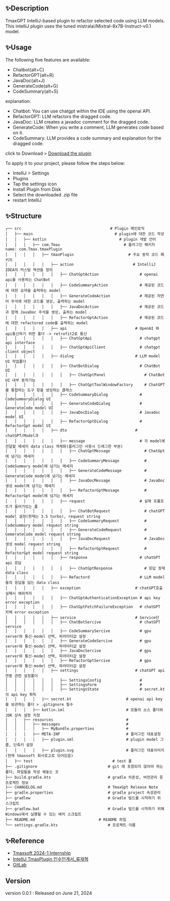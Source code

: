 
<!-- Plugin description -->
## ✨Description
TmaxGPT
IntelliJ-based plugin to refactor selected code using LLM models.
This intelliJ plugin uses the tuned mistralai/Mixtral-8x7B-Instruct-v0.1 model.

## ✨Usage
The following five features are available:
- Chatbot(alt+C)
- RefactorGPT(alt+R)
- JavaDoc(alt+J)
- GenerateCode(alt+G)
- CodeSummary(alt+S)

explanation:
- Chatbot: You can use chatgpt within the IDE using the openai API.
- RefactorGPT: LLM refactors the dragged code.
- JavaDoc: LLM creates a javadoc comment for the dragged code.
- GenerateCode: When you write a comment, LLM generates code based on it.
- CodeSummary: LLM provides a code summary and explanation for the dragged code.

click to Download >
[Download the plugin](https://github.com/fbwogur121/Internship_TmaxSoft/raw/feature/11/TmaxGPT-0.0.1.zip)

To apply it to your project, please follow the steps below:
- IntelliJ > Settings
- Plugins
- Tap the settings icon
- Install Plugin from Disk
- Select the downloaded .zip file
- restart IntelliJ

## ✨Structure
```
┌── src                     			      # Plugin 메인로직
│   ├── main             			            # plugin에 대한 코드 작성
│   │   ├── kotlin           		      	      # plugin 개발 언어
│   │ 	│   ├── com.Tmax                            # 플러그인 패키지 name: com.Tmax.tmaxPlugin
│   │ 	│ 	│   ├── tmaxPlugin                        # 주요 동작 코드 패키지
│   │ 	│ 	│ 	│   ├── action                          # IntelliJ IDEA의 커스텀 액션을 정의
│   │ 	│ 	│ 	│ 	│   ├── ChatGptAction                  # openai api를 사용하는 ChatBot
│   │ 	│ 	│ 	│ 	│   ├── CodeSummaryAction              # 제공된 코드에 대한 요약을 출력하는 model
│   │ 	│ 	│ 	│ 	│   ├── GenerateCodeAction             # 제공된 자연어 주석에 대한 코드를 생성, 출력하는 model
│   │ 	│ 	│ 	│ 	│   ├── JavaDocAction                  # 제공된 코드과 함께 JavaDoc 주석을 생성, 출하는 model
│   │ 	│ 	│ 	│ 	│   ├── RefactorGptAction              # 제공된 코드에 대한 refactored code를 출력하는 model
│   │ 	│ 	│ 	│   ├── api                              # OpenAI 와 api통신하기 위한 폴더 -> retrofit2로 통신
│   │ 	│ 	│ 	│ 	│   ├── ChatGptApi                     # chatgpt api interface
│   │ 	│ 	│ 	│ 	│   ├── ChatGptApiClient               # chatgpt client object
│   │ 	│ 	│ 	│   ├── dialog                           # LLM model UI 작업폴더
│   │ 	│ 	│ 	│ 	│   ├── ChatBotDialog                  # ChatBot UI
│   │ 	│ 	│ 	│ 	│ 	│   ├── ChatGptPanel                 # ChatBot UI 내부 동작기능
│   │ 	│ 	│ 	│ 	│ 	│   ├── ChatGptToolWindowFactory     # ChatGPT를 통합하는 도구 창을 생성하는 클래스
│   │ 	│ 	│ 	│ 	│   ├── CodeSummaryDialog              # CodeSummaryDialog UI
│   │ 	│ 	│ 	│ 	│   ├── GenerateCodeDialog             # GenerateCode model UI
│   │ 	│ 	│ 	│ 	│   ├── JavaDocDialog                  # Javadoc model UI
│   │ 	│ 	│ 	│ 	│   ├── RefactorGptDialog              # RefactorGpt model UI
│   │ 	│ 	│ 	│   ├── dto                              # chatGPT/Model과
│   │ 	│ 	│ 	│ 	│   ├── message                        # 각 model에 전달할 메세지 data class 객체화(플러그인 사용시 드래그한 부분)
│   │ 	│ 	│ 	│ 	│ 	│   ├── ChatGptMessage               # ChatGpt에 넘기는 메세지
│   │ 	│ 	│ 	│ 	│ 	│   ├── CodeSummaryMessage           # CodeSummary model에 넘기는 메세지
│   │ 	│ 	│ 	│ 	│ 	│   ├── GenerateCodeMessage          # GenerateCode model에 넘기는 메세지
│   │ 	│ 	│ 	│ 	│ 	│   ├── JavaDocMessage               # JavaDoc 생성 model에 넘기는 메세지
│   │ 	│ 	│ 	│ 	│ 	│   ├── RefactorGptMessage           # RefactorGpt model에 넘기는 메세지
│   │ 	│ 	│ 	│ 	│   ├── request                        # 실제 프롬프트가 들어가있는 폴
│   │ 	│ 	│ 	│ 	│ 	│   ├── ChatBotRequest               # chatGPT model 설정(현재는 3.5 turbo), request string
│   │ 	│ 	│ 	│ 	│ 	│   ├── CodeSummaryRequest           # CodeSummary model request string
│   │ 	│ 	│ 	│ 	│ 	│   ├── GenerateCodeRequest          # GemerateCode model request string
│   │ 	│ 	│ 	│ 	│ 	│   ├── JavaDocRequest               # JavaDoc 생성 model request string
│   │ 	│ 	│ 	│ 	│ 	│   ├── RefactorGptRequest           # RefactorGpt model request string
│   │ 	│ 	│ 	│ 	│   ├── response                       # chatGPT api 응답
│   │ 	│ 	│ 	│ 	│ 	│   ├── ChatGptResponse              # 응답 정제 data class
│   │ 	│ 	│ 	│ 	│   ├── Refactord                      # LLM model들의 응답을 담는 data class
│   │ 	│ 	│ 	│   ├── exception                        # chatGPT호출 실패시 예외처리
│   │ 	│ 	│ 	│ 	│   ├── ChatGptAuthenticationException # api key error exception
│   │ 	│ 	│ 	│ 	│   ├── ChatGptFetchFailureException   # chatGPT 자체 error exception
│   │ 	│ 	│ 	│   ├── service                          # Service단
│   │ 	│ 	│ 	│ 	│   ├── ChatBotSercive                 # chatGPT service
│   │ 	│ 	│ 	│ 	│   ├── CodeSummarySercive             # gpu server와 통신-model 선택, 파라미터값 설정
│   │ 	│ 	│ 	│ 	│   ├── GenerateCodeSercive            # gpu server와 통신-model 선택, 파라미터값 설정
│   │ 	│ 	│ 	│ 	│   ├── JavaDocSercive                 # gpu server와 통신-model 선택, 파라미터값 설정
│   │ 	│ 	│ 	│ 	│   ├── RefactorGptSercive             # gpu server와 통신-model 선택, 파라미터값 설정
│   │ 	│ 	│ 	│   ├── settings                         # chatGPT api 연동 관련 설정폴더
│   │ 	│ 	│ 	│ 	│   ├── SettingsConfig                 #
│   │ 	│ 	│ 	│ 	│   ├── SettingsForm                   #
│   │ 	│ 	│ 	│ 	│   ├── SettingsState                  # secret.kt의 api key 획득
│   │ 	│ 	│   ├── secret.kt           	         # openai api key를 보관하는 폴더 > .gitignore 필수
│   │ 	│   ├── kotlin.iml                         	 # 모듈의 소스 폴더와 JDK 상속 설정 지정
│   │   ├── resources            		             #
│   │ 	│   ├── messages                             #
│   │ 	│ 	│   ├── MyBundle.properties           	 #
│   │ 	│   ├── META-INF        	                 # 플러그인 대표설정
│   │ 	│ 	│   ├── plugin.xml           	         # plugin model 그룹, 단축키 설정
│   │ 	│ 	│   ├── plugin.svg           	         # 플러그인 대표이미지(현재 tmaxsoft 회사로고로 되어있음)
│   ├── test              			           # test 폴
├── .gitignore                     		     # git 에 포함되지 않아야 하는 폴더, 파일들을 작성 해놓는 곳
├── build.gradle.kts                         # gradle 의존성, 버전관리 등 프로젝트 정보
├── CHANGELOG.md                             # TmaxGpt Release Note
├── gradle.properties                        # gradle project 속성관리
├── gradlew                                  # Gradle 빌드를 시작하기 위 스크립트
├── gradlew.bat                              # Gradle 빌드를 시작하기 위해 Windows에서 실행될 수 있는 배치 스크립트
├── README.md            	             # README 파일
└── settings.gradle.kts                      # 프로젝트 이름
```

## ✨Reference
- [Tmaxsoft 2024-1 Internship](https://team-keu0abwyhwvb.atlassian.net/wiki/spaces/SD/overview)
- [IntelliJ TmaxPlugin 인수인계서_류재혁](https://team-keu0abwyhwvb.atlassian.net/wiki/spaces/SD/pages/28835965/IntelliJ+plugin)
- [GitLab](https://team-keu0abwyhwvb.atlassian.net/wiki/spaces/SD/pages/28835965/IntelliJ+plugin)

## Version
version 0.0.1 : Released on June 21, 2024
<!-- Plugin description end -->
